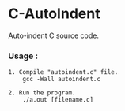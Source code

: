 # C-AutoIndent
Auto-indent C source code.


<h3>Usage :</h3> 

    1. Compile "autoindent.c" file.
        gcc -Wall autoindent.c
    
    2. Run the program.
        ./a.out [filename.c]
